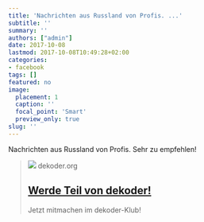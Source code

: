 ```yaml
---
title: 'Nachrichten aus Russland von Profis. ...'
subtitle: ''
summary: ''
authors: ["admin"]
date: 2017-10-08
lastmod: 2017-10-08T10:49:28+02:00
categories:
- facebook
tags: []
featured: no
image:
  placement: 1
  caption: ''
  focal_point: 'Smart'
  preview_only: true
slug: ''
---
```

Nachrichten aus Russland von Profis. Sehr zu empfehlen!
> [![](https://www.dekoder.org/sites/default/files/gutschein_aktion.png)](http://www.dekoder.org/de/klub)
> dekoder.org
> ## [Werde Teil von dekoder!](http://www.dekoder.org/de/klub)
>
>Jetzt mitmachen im dekoder-Klub!

